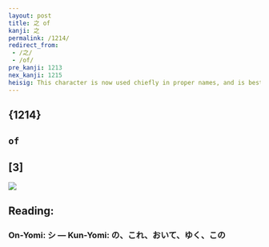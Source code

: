 ```yaml
---
layout: post
title: 之 of
kanji: 之
permalink: /1214/
redirect_from:
 - /之/
 - /of/
pre_kanji: 1213
nex_kanji: 1215
heisig: This character is now used chiefly in proper names, and is best learned as the character closest to the hiragana え, though in fact it has no relation to it.
---
```


## {1214}

## `of`

## [3]

<div class="stroke"><img src="E4B98B.png" /></div>

## Reading:

### On-Yomi: シ &mdash; Kun-Yomi: の、これ、おいて、ゆく、この

